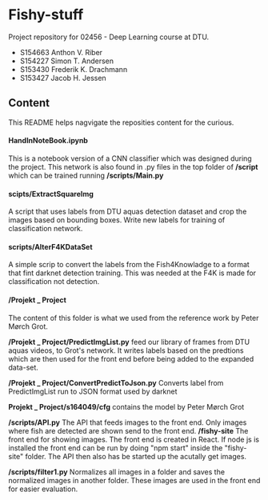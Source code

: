 # Fishy-stuff
Project repository for 02456 - Deep Learning course at DTU.
- S154663 Anthon V. Riber
- S154227 Simon T. Andersen
- S153430 Frederik K. Drachmann
- S153427 Jacob H. Jessen


## Content
This README helps nagvigate the reposities content for the curious.

#### HandInNoteBook.ipynb
This is a notebook version of a CNN classifier which was designed during the project. This network is also found in .py files in the top folder of **/script** which can be trained running **/scripts/Main.py**

#### scipts/ExtractSquareImg
A script that uses labels from DTU aquas detection dataset and crop the images based on bounding boxes. Write new labels for training of classification network.

#### scripts/AlterF4KDataSet
A simple scrip to convert the labels from the Fish4Knowladge to a format that fint darknet detection training. This was needed at the F4K is made for classification not detection.

#### /Projekt _ Project
The content of this folder is what we used from the reference work by Peter Mørch Grot. 

**/Projekt _ Project/PredictImgList.py** feed our library of frames from DTU aquas videos, to Grot's network. It writes labels based on the predtions which are then used for the front end before being added to the expanded data-set.

**/Projekt _ Project/ConvertPredictToJson.py**  Converts label from PredictImgList run to JSON format used by darknet

**Projekt _ Project/s164049/cfg** contains the model by Peter Mørch Grot

**/scripts/API.py** The API that feeds images to the front end. Only images where fish are detected are shown send to the front end.
**/fishy-site** The front end for showing images. The front end is created in React. If node js is installed the front end can be run by doing "npm start" inside the "fishy-site" folder. The API then also has be started up the acutally get images.

**/scripts/filter1.py** Normalizes all images in a folder and saves the normalized images in another folder. These images are used in the front end for easier evaluation.
